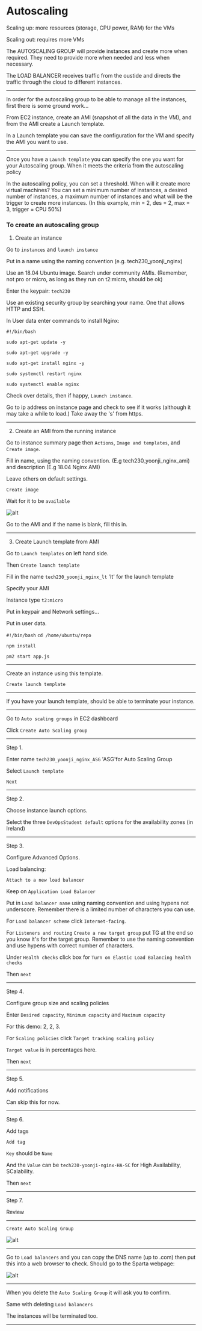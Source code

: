 # Autoscaling

Scaling up: more resources (storage, CPU power, RAM) for the VMs

Scaling out: requires more VMs

The AUTOSCALING GROUP will provide instances and create more when required.  They need to provide more when needed and less when necessary.

The LOAD BALANCER receives traffic from the oustide and directs the traffic through the cloud to different instances.

----

In order for the autoscaling group to be able to manage all the instances, first there is some ground work...

From EC2 instance, create an AMI (snapshot of all the data in the VM), and from the AMI create a Launch template.

In a Launch template you can save the configuration for the VM and specify the AMI you want to use.

----

Once you have a `Launch template` you can specify the one you want for your Autoscaling group.  When it meets the criteria from the autoscaling policy

In the autoscaling policy, you can set a threshold.  When will it create more virtual machines? You can set a minimum number of instances, a desired number of instances, a maximum number of instances and what will be the trigger to create more instances.  (In this example, min = 2, des = 2, max = 3, trigger = CPU 50%)



### To create an autoscaling group

1. Create an instance

Go to `instances` and `launch instance`

Put in a name using the naming convention (e.g. tech230_yoonji_nginx)

Use an 18.04 Ubuntu image.  Search under community AMIs. (Remember, not pro or micro, as long as they run on t2:micro, should be ok)

Enter the keypair: `tech230`

Use an existing security group by searching your name.  One that allows HTTP and SSH.

In User data enter commands to install Nginx:

`#!/bin/bash`

`sudo apt-get update -y`

`sudo apt-get upgrade -y`

`sudo apt-get install nginx -y`

`sudo systemctl restart nginx`

`sudo systemctl enable nginx`

Check over details, then if happy, `Launch instance`.

Go to ip address on instance page and check to see if it works (although it may take a while to load.) Take away the 's' from https.

----

2. Create an AMI from the running instance

Go to instance summary page then `Actions`, `Image and templates`, and `Create image`.

Fill in name, using the naming convention. (E.g tech230_yoonji_nginx_ami) and description (E.g 18.04 Nginx AMI)

Leave others on default settings.

`Create image`

Wait for it to be `available`

![alt](available.png)

Go to the AMI and if the name is blank, fill this in.

----

3. Create Launch template from AMI

Go to `Launch templates` on left hand side.

Then `Create launch template`

Fill in the name `tech230_yoonji_nginx_lt` 'lt' for the launch template

Specify your AMI

Instance type `t2:micro`

Put in keypair and Network settings...

Put in user data.

`#!/bin/bash`
`cd /home/ubuntu/repo`

`npm install`

`pm2 start app.js`

----

Create an instance using this template.

`Create launch template`

----

If you have your launch template, should be able to terminate your instance.

----

Go to `Auto scaling groups` in EC2 dashboard

Click `Create Auto Scaling group`

----

Step 1.

Enter name `tech230_yoonji_nginx_ASG` 'ASG'for Auto Scaling Group

Select `Launch template`

`Next`

----

Step 2.

Choose instance launch options.

Select the three `DevOpsStudent default` options for the availability zones (in Ireland)

----

Step 3.

Configure Advanced Options.

Load balancing:

`Attach to a new load balancer`

Keep on `Application Load Balancer`

Put in `Load balancer name` using naming convention and using hypens not underscore. Remember there is a limited number of characters you can use.

For `Load balancer scheme` click `Internet-facing`.

For `Listeners and routing` `Create a new target group` put TG at the end so you know it's for the target group.  Remember to use the naming convention and use hypens with correct number of characters.

Under `Health checks` click box for `Turn on Elastic Load Balancing health checks`

Then `next`

----

Step 4.

Configure group size and scaling policies

Enter `Desired capacity`, `Minimum capacity` and `Maximum capacity`

For this demo: 2, 2, 3.

For `Scaling policies` click `Target tracking scaling policy`

`Target value` is in percentages here.

Then `next`

----

Step 5.

Add notifications

Can skip this for now.

----

Step 6.

Add tags

`Add tag`

`Key` should be `Name`

And the `Value` can be `tech230-yoonji-nginx-HA-SC` for High Availability, SCalability.

Then `next`

----

Step 7.

Review

----

`Create Auto Scaling Group`

![alt](asg.png)

----

Go to `Load balancers` and you can copy the DNS name (up to .com) then put this into a web browser to check.  Should go to the Sparta webpage:

![alt](spartapage.png)

----

When you delete the `Auto Scaling Group` it will ask you to confirm.

Same with deleting `Load balancers`

The instances will be terminated too.

----
